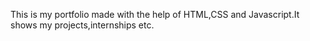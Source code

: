 This is my portfolio made with the help of HTML,CSS and Javascript.It shows my projects,internships etc.
